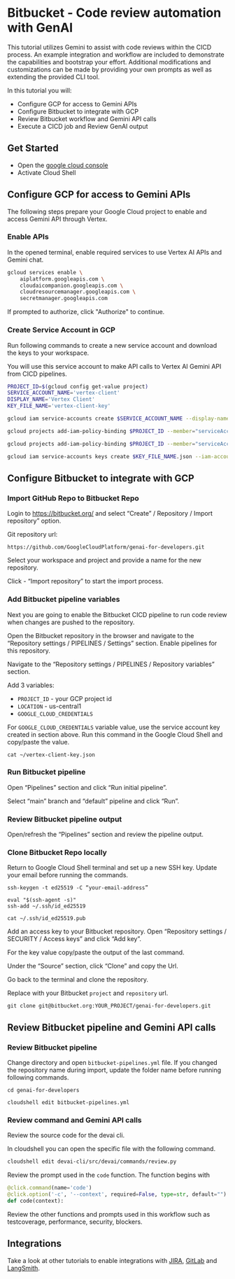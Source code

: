 # Bitbucket - Code review automation with GenAI

This tutorial utilizes Gemini to assist with code reviews within the CICD process. An example integration and workflow are included to demonstrate the capabilities and bootstrap your effort. Additional modifications and customizations can be made by providing your own prompts as well as extending the provided CLI tool.

In this tutorial you will:

- Configure GCP for access to Gemini APIs
- Configure Bitbucket to integrate with GCP
- Review Bitbucket workflow and Gemini API calls
- Execute a CICD job and Review GenAI output

## Get Started

- Open the [google cloud console](https://console.cloud.google.com/)
- Activate Cloud Shell

## Configure GCP for access to Gemini APIs

The following steps prepare your Google Cloud project to enable and access Gemini API through Vertex.

### Enable APIs

In the opened terminal, enable required services to use Vertex AI APIs and Gemini chat.

```sh
gcloud services enable \
    aiplatform.googleapis.com \
    cloudaicompanion.googleapis.com \
    cloudresourcemanager.googleapis.com \
    secretmanager.googleapis.com
```

If prompted to authorize, click "Authorize" to continue.

### Create Service Account in GCP

Run following commands to create a new service account and download the keys to your workspace.

You will use this service account to make API calls to Vertex AI Gemini API from CICD pipelines.

```sh
PROJECT_ID=$(gcloud config get-value project)
SERVICE_ACCOUNT_NAME='vertex-client'
DISPLAY_NAME='Vertex Client'
KEY_FILE_NAME='vertex-client-key'

gcloud iam service-accounts create $SERVICE_ACCOUNT_NAME --display-name "$DISPLAY_NAME"

gcloud projects add-iam-policy-binding $PROJECT_ID --member="serviceAccount:$SERVICE_ACCOUNT_NAME@$PROJECT_ID.iam.gserviceaccount.com" --role="roles/aiplatform.admin" --condition None

gcloud projects add-iam-policy-binding $PROJECT_ID --member="serviceAccount:$SERVICE_ACCOUNT_NAME@$PROJECT_ID.iam.gserviceaccount.com" --role="roles/secretmanager.secretAccessor" --condition None

gcloud iam service-accounts keys create $KEY_FILE_NAME.json --iam-account=$SERVICE_ACCOUNT_NAME@$PROJECT_ID.iam.gserviceaccount.com
```

## Configure Bitbucket to integrate with GCP

### Import GitHub Repo to Bitbucket Repo

Login to https://bitbucket.org/ and select “Create” / Repository / Import repository” option.

Git repository url:
```
https://github.com/GoogleCloudPlatform/genai-for-developers.git
```

Select your workspace and project and provide a name for the new repository.

Click - “Import repository” to start the import process.


### Add Bitbucket pipeline variables

Next you are going to enable the Bitbucket CICD pipeline to run code review when changes are pushed to the repository.

Open the Bitbucket repository in the browser and navigate to the “Repository settings / PIPELINES / Settings” section. Enable pipelines for this repository.

Navigate to the “Repository settings / PIPELINES / Repository variables” section.

Add 3 variables:

*   `PROJECT_ID` - your GCP project id
*   `LOCATION` - us-central1
*   `GOOGLE_CLOUD_CREDENTIALS`

For `GOOGLE_CLOUD_CREDENTIALS` variable value, use the service account key created in section above. Run this command in the Google Cloud Shell and copy/paste the value.

```
cat ~/vertex-client-key.json
```

### Run Bitbucket pipeline
Open “Pipelines” section and click “Run initial pipeline”.

Select “main” branch and “default” pipeline and click “Run”.

### Review Bitbucket pipeline output
Open/refresh the “Pipelines” section and review the pipeline output.

### Clone Bitbucket Repo locally
Return to Google Cloud Shell terminal and set up a new SSH key. 
Update your email before running the commands.
```
ssh-keygen -t ed25519 -C “your-email-address”
```

```
eval "$(ssh-agent -s)"
ssh-add ~/.ssh/id_ed25519

cat ~/.ssh/id_ed25519.pub
```

Add an access key to your Bitbucket repository.
Open “Repository settings / SECURITY / Access keys” and click “Add key”.

For the key value copy/paste the output of the last command.


Under the “Source” section, click “Clone” and copy the Url.

Go back to the terminal and clone the repository. 

Replace with your Bitbucket `project` and `repository` url.
```
git clone git@bitbucket.org:YOUR_PROJECT/genai-for-developers.git
```

## Review Bitbucket pipeline and Gemini API calls

### Review Bitbucket pipeline

Change directory and open `bitbucket-pipelines.yml` file. If you changed the repository name during import, update the folder name before running following commands.
```
cd genai-for-developers

cloudshell edit bitbucket-pipelines.yml
```
### Review command and Gemini API calls

Review the source code for the devai cli.

In cloudshell you can open the specific file with the following command.

```sh
cloudshell edit devai-cli/src/devai/commands/review.py 
```

Review the prompt used in the `code` function. The function begins with

```py
@click.command(name='code')
@click.option('-c', '--context', required=False, type=str, default="")
def code(context):
```

Review the other functions and prompts used in this workflow such as testcoverage, performance, security, blockers.

## Integrations

Take a look at other tutorials to enable integrations with [JIRA](../setup-jira.md), [GitLab](../setup-gitlab.md) and [LangSmith](../setup-langsmith.md).
